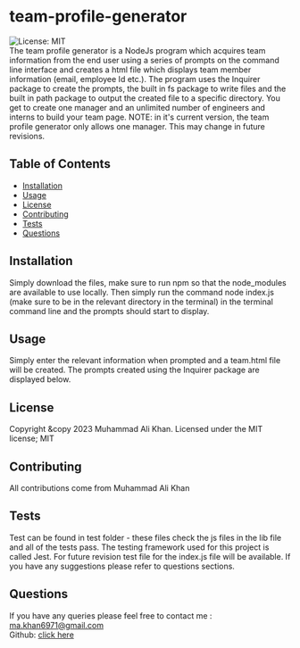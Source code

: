 # team-profile-generator <!-- omit in toc -->
![License: MIT](https://img.shields.io/badge/License-MIT-yellow.svg) <br>
The team profile generator is a NodeJs program which acquires team information from the end user using a series of prompts on the command line interface and creates a html file which displays team member information (email, employee Id etc.). The program uses the Inquirer package to create the prompts, the built in fs package to write files and the built in path package to output the created file to a specific directory. You get to create one manager and an unlimited number of engineers and interns to build your team page. NOTE: in it's current version, the team profile generator only allows one manager. This may change in future revisions. 

## Table of Contents <!-- omit in toc -->

- [Installation](#installation)
- [Usage](#usage)
- [License](#license)
- [Contributing](#contributing)
- [Tests](#tests)
- [Questions](#questions)

## Installation
Simply download the files, make sure to run npm so that  the node_modules are available to use locally. Then simply run the command  node index.js (make sure to be in the relevant directory in the terminal) in the terminal command line and the prompts should start to display. 
## Usage 
Simply enter the relevant information when prompted and a team.html file will be created. The prompts created using the Inquirer package are displayed below. 
## License
Copyright &copy 2023 Muhammad Ali Khan. Licensed under the MIT license;
MIT
## Contributing 
All contributions come from Muhammad Ali Khan
## Tests
Test can be found in test folder - these files check the js files in the lib file and all of the tests pass. The testing framework used for this project is called Jest. For future revision test file for the index.js file will be available. If you have any suggestions please refer to questions sections. 
## Questions 
If you have any queries please feel free to contact me : ma.khan6971@gmail.com <br>
Github: <a href="https://github.com/Maks6831">click here</a>
